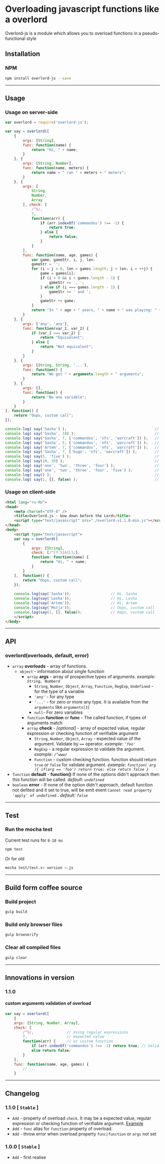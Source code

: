 # Overloading javascript functions like a overlord 
Overlord-js is a module which allows you to overload functions in a pseudo-functional style

## Installation
### NPM
```sh
npm install overlord-js --save
```

------------------------------------

## Usage
### Usage on server-side
```js
var overlord = require('overlord-js');

var say = overlord([
    {
        args: [String],
        func: function(name) {
            return "Hi, " + name;
        }
    }, {
        args: [String, Number],
        func: function(name, meters) {
            return name + " ran " + meters + " meters";
        }
    }, {
        args: [
            String, 
            Number, 
            Array
        ], check: [
            /^S/, 
            7, 
            function(arr) {
                if (arr.indexOf('commandos') !== -1) {
                    return true;
                } else {
                    return false;
                }
            }
        ],
        func: function(name, age, games) {
            var game, gameStr, i, j, len;
            gameStr = '';
            for (i = j = 0, len = games.length; j < len; i = ++j) {
                game = games[i];
                if (i > 0 && i < games.length - 1) {
                    gameStr += ', ';
                } else if (i === games.length - 1) {
                    gameStr += ' and ';
                }
                gameStr += game;
            }
            return "In " + age + " years, " + name + " was playing: " + gameStr;
        }
    }, {
        args: ['any', 'any'],
        func: function(var_1, var_2) {
            if (var_1 === var_2) {
                return "Equivalent";
            } else {
                return "Not equivalent";
            }
        }
    }, {
        args: [String, String, '...'],
        func: function() {
            return "We got " + arguments.length + " arguments";
        }
    }, {
        args: [],
        func: function() {
            return "No one variable";
        }
    }
], function() {
    return "Oops, custom call";
});

console.log( say('Sasha') );                                        // Hi, Sasha
console.log( say('Sasha', 10) );                                    // Sasha ran 10 meters
console.log( say('Sasha', 7, ['commandos', 'nfs', 'warcraft']) );   // In 7 years, Sasha was playing: commandos, nfs and warcraft
console.log( say('Sasha', 5, ['commandos', 'nfs', 'warcraft']) );   // Oops, custom call
console.log( say('Artem', 7, ['commandos', 'nfs', 'warcraft']) );   // Oops, custom call
console.log( say('Sasha', 7, ['hugo', 'nfs', 'warcraft']) );        // Oops, custom call
console.log( say(5, 'five') );                                      // Not equivalent
console.log( say(10, 10) );                                         // Equivalent
console.log( say('one', 'two', 'three', 'four') );                  // We got 4 arguments
console.log( say('one', 'two', 'three', 'four', 'five') );          // We got 5 arguments
console.log( say() );                                               // No one variable
console.log( say(1, [], false) );                                   // Oops, custom call
```

### Usage on client-side
```html
<html lang="ru-RU">
<head>
    <meta charset="UTF-8" />
    <title>Overlord.js - bow down before the Lord</title>
    <script type="text/javascript" src="./overlord-v1.1.0-min.js"></script>
</head>
<body>
    <script type="text/javascript">
    var say = overlord([
        {
            args: [String],
            check: [/^(?:S|A|L)/],
            function: function(name) {
                return "Hi, " + name;
            }
        }
    ],  function() {
        return "Oops, custom call";
    });
    
    console.log(say('Sasha'));                  // Hi, Sasha
    console.log(say('Lesha'));                  // Hi, Lesha
    console.log(say('Artem'));                  // Hi, Artem
    console.log(say('Motja'));                  // Oops, custom call
    console.log(say(1, [], false));             // Oops, custom call
    </script>
</body>
```

------------------------------------

## API
### overlord(overloads, default, error)
* `array` **overloads** - array of functions.
    * `object` - information about single function
        * `array` **args** - array of prospective types of arguments. _example: `String, Numberd`_
            * `String`, `Number`, `Object`, `Array`, `Function`, `RegExp`, `Undefined` - for the type of a variable
            * `'any'` - for any type
            * `'...'` - for zero or more any type. It is available from the `arguments` like `arguments[3]`
            * `null`- For zero variables 
        * `function` **function** or **func** - The called function, if types of arguments match
        * `array` **check** - _[optional]_ - array of expected value, regular expression or checking function of verifiable argument
            * `String`, `Number`, `Object`, `Array` - expected value of the argument. Validate by `==` operator. _example: `'foo'`_
            * `RegExp` - a regular expression to validate the argument. _example: `/^www/`_
            * `Function` - custom checking function. function should return `true` or `false` for validate argument. _example: `function( arg ){ if(arg == 'foo') return true; else return false }`_
* `function` **default** - **function()** If none of the options didn't approach then this function will be called. _default: `undefined`_
* `boolean` **error** - If none of the option didn't approach, default function not defited and it set to true, will be emit event `Cannot read property 'apply' of undefined` . _default: `false`_

------------------------------------

## Test
### Run the mocha test
Current test runs for `8-10 ms`
```sh
npm test
```

Or for old
```sh
mocha test/test.v< version >.js
```

------------------------------------

## Build form coffee source
### Build project
```sh
gulp build
```
### Build only browser files
```sh
gulp browserify
```
### Clear all compiled files
```sh
gulp clear
```

------------------------------------

## Innovations in version
### 1.1.0
#### custom arguments validation of overload
```js
var say = overlord([
    {
    args: [String, Number, Array], 
    check: [
        /^S/,               // Using regular expressions
        7,                  // expected value
        function(arr) {     // or custom function
            if (arr.indexOf('commandos') !== -1) return true; // Valid
            else return false;
        }
    ],
    func: function(name, age, games) {
        // ...
    }
```

------------------------------------

## Changelog
### 1.1.0 [ `Stable` ]
* `Add` - property of overload `check`. It may be a expected value, regular expression or checking function of verifiable argument. [Example](#innovations-in-version)
* `Add` - `func` alias for `function` property of overload.
* `Add` - throw error when overload property `func|function` or `args` not set

### 1.0.0 [ `Stable` ]
* `Add` - first realise

